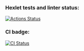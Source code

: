 ### Hexlet tests and linter status:
[![Actions Status](https://github.com/Dmitriy-SP/frontend-project-46/workflows/hexlet-check/badge.svg)](https://github.com/Dmitriy-SP/frontend-project-46/actions)

### CI badge:
[![CI Status](https://github.com/Dmitriy-SP/frontend-project-46/workflows/github-action-check.yml/badge.svg)](https://github.com/Dmitriy-SP/frontend-project-46/actions)
